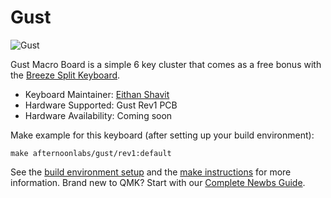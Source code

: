 # Gust

![Gust](https://i.imgur.com/S94jViT.jpeg)

Gust Macro Board is a simple 6 key cluster that comes as a free bonus with the [Breeze Split Keyboard](https://afternoonlabs.com/breeze).

* Keyboard Maintainer: [Eithan Shavit](https://github.com/eithanshavit)
* Hardware Supported: Gust Rev1 PCB
* Hardware Availability: Coming soon

Make example for this keyboard (after setting up your build environment):

    make afternoonlabs/gust/rev1:default

See the [build environment setup](https://docs.qmk.fm/#/getting_started_build_tools) and the [make instructions](https://docs.qmk.fm/#/getting_started_make_guide) for more information. Brand new to QMK? Start with our [Complete Newbs Guide](https://docs.qmk.fm/#/newbs).
